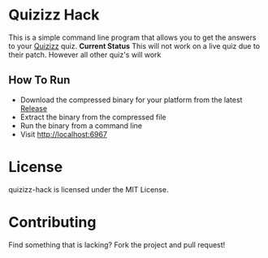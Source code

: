 # Quizizz Hack

This is a simple command line program that allows you to get the answers to your [Quizizz](https://quizizz.com) quiz.
**Current Status** This will not work on a live quiz due to their patch. However all other quiz's will work
## How To Run
- Download the compressed binary for your platform from the latest [Release](https://github.com/amitojsingh366/quizizz-hack/releases)
- Extract the binary from the compressed file
- Run the binary from a command line
- Visit [http://localhost:6967](http://localhost:6967)

# License
quizizz-hack is licensed under the MIT License.

# Contributing
Find something that is lacking? Fork the project and pull request!
